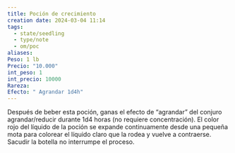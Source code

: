 ```yaml
---
title: Poción de crecimiento
creation date: 2024-03-04 11:14
tags:
  - state/seedling
  - type/note
  - om/poc
aliases: 
Peso: 1 lb
Precio: "10.000"
int_peso: 1
int_precio: 10000
Rareza: 
Efecto: " Agrandar 1d4h"
---
```


Después de beber esta poción, ganas el efecto de “agrandar” del conjuro agrandar/reducir durante 1d4 horas (no requiere concentración). El color rojo del líquido de la poción se expande continuamente desde una pequeña mota para colorear el líquido claro que la rodea y vuelve a contraerse. Sacudir la botella no interrumpe el proceso.
